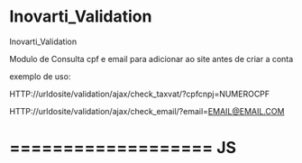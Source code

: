 Inovarti_Validation
===================

Inovarti_Validation


Modulo de Consulta cpf e email para adicionar ao site antes de criar a conta

exemplo de uso:

HTTP://urldosite/validation/ajax/check_taxvat/?cpfcnpj=NUMEROCPF

HTTP://urldosite/validation/ajax/check_email/?email=EMAIL@EMAIL.COM



===================
JS
===================

<script type="text/javascript">
Validation.add('validate-email-exist', '<?php echo $this->__('Please enter a valid email address. For example johndoe@domain.com.') ?>', function(value) {
        if (checkMail(value)) {
            var ok = false;
            var url = '/validation/ajax/check_email/';
            new Ajax.Request(url, {
                method: 'post',
                asynchronous: false,
                parameters: 'email=' + encodeURIComponent(value),
                onSuccess: function(transport) {
                    var obj = response = eval('(' + transport.responseText + ')');
                    validateTrueEmailMsg = obj.status_desc;
                        if (obj.result !== 'clean') {
                            Validation.get('validate-email-exist').error = 'Email já cadastrado';
                            ok = false;
                        } else {
                            ok = true;
                        }
                    },
                    onComplete: function() {
                        if ($('advice-validate-email-exist-billing:email')) {
                          $('advice-validate-email-exist-billing:email').remove();
                        }
                    }
                });
            return ok;
        }else{
            Validation.get('validate-email').error = '<?php echo $this->__('Please enter a valid email address. For example johndoe@domain.com.') ?>';
        }
    });
    Validation.add('validate-taxvat', '<?php echo $this->__('This is a required field.') ?>', function(value) {
        if (validaCPF(value,0)) {
            var ok = false;
            var url = '/validation/ajax/check_taxvat/';
            new Ajax.Request(url, {
                method: 'post',
                asynchronous: false,
                parameters: 'taxvat=' + encodeURIComponent(value),
                onSuccess: function(transport) {
                    var obj = response = eval('(' + transport.responseText + ')');
                    validateTrueEmailMsg = obj.status_desc;
                    if (obj.result !== 'clean') {
                        Validation.get('validate-taxvat').error = 'CPF/CNPJ já cadastrado';
                        ok = false;
                    } else {
                        ok = true;
                    }
                },
                onComplete: function() {
                    if ($('advice-validate-taxvat-billing:taxvat')) {
                        $('advice-validate-taxvat-billing:taxvat').remove();
                    }
                }
            });
            return ok;
         }else{
             Validation.get('validate-taxvat').error = 'O CPF/CNPJ informado \xE9 invalido';
         }
    });
</script>
